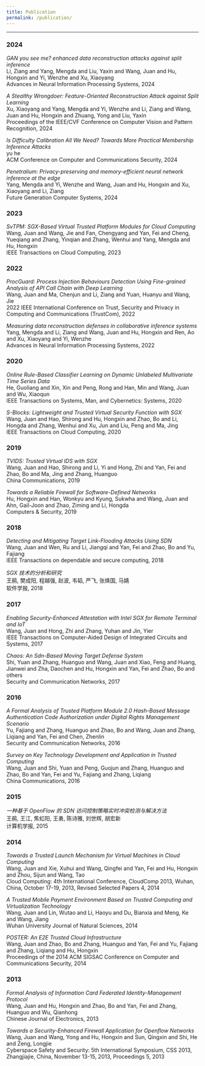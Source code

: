 ```yaml
---
title: Publication
permalink: /publication/
---
```


<hr>

### 2024

_GAN you see me? enhanced data reconstruction attacks against split inference_<br>
Li, Ziang and Yang, Mengda and Liu, Yaxin and Wang, Juan and Hu, Hongxin and Yi, Wenzhe and Xu, Xiaoyang<br>
Advances in Neural Information Processing Systems, 2024 

_A Stealthy Wrongdoer: Feature-Oriented Reconstruction Attack against Split Learning_<br>
Xu, Xiaoyang and Yang, Mengda and Yi, Wenzhe and Li, Ziang and Wang, Juan and Hu, Hongxin and Zhuang, Yong and Liu, Yaxin<br>
Proceedings of the IEEE/CVF Conference on Computer Vision and Pattern Recognition, 2024 

_Is Difficulty Calibration All We Need? Towards More Practical Membership Inference Attacks_<br>
yu he<br>
ACM Conference on Computer and Communications Security, 2024 

_Penetralium: Privacy-preserving and memory-efficient neural network inference at the edge_<br>
Yang, Mengda and Yi, Wenzhe and Wang, Juan and Hu, Hongxin and Xu, Xiaoyang and Li, Ziang<br>
Future Generation Computer Systems, 2024 

### 2023

_SvTPM: SGX-Based Virtual Trusted Platform Modules for Cloud Computing_<br>
Wang, Juan and Wang, Jie and Fan, Chengyang and Yan, Fei and Cheng, Yueqiang and Zhang, Yinqian and Zhang, Wenhui and Yang, Mengda and Hu, Hongxin<br>
IEEE Transactions on Cloud Computing, 2023 

### 2022

_ProcGuard: Process Injection Behaviours Detection Using Fine-grained Analysis of API Call Chain with Deep Learning_<br>
Wang, Juan and Ma, Chenjun and Li, Ziang and Yuan, Huanyu and Wang, Jie<br>
2022 IEEE International Conference on Trust, Security and Privacy in Computing and Communications (TrustCom), 2022 

_Measuring data reconstruction defenses in collaborative inference systems_<br>
Yang, Mengda and Li, Ziang and Wang, Juan and Hu, Hongxin and Ren, Ao and Xu, Xiaoyang and Yi, Wenzhe<br>
Advances in Neural Information Processing Systems, 2022 

### 2020

_Online Rule-Based Classifier Learning on Dynamic Unlabeled Multivariate Time Series Data_<br>
He, Guoliang and Xin, Xin and Peng, Rong and Han, Min and Wang, Juan and Wu, Xiaoqun<br>
IEEE Transactions on Systems, Man, and Cybernetics: Systems, 2020 

_S-Blocks: Lightweight and Trusted Virtual Security Function with SGX_<br>
Wang, Juan and Hao, Shirong and Hu, Hongxin and Zhao, Bo and Li, Hongda and Zhang, Wenhui and Xu, Jun and Liu, Peng and Ma, Jing<br>
IEEE Transactions on Cloud Computing, 2020 

### 2019

_TVIDS: Trusted Virtual IDS with SGX_<br>
Wang, Juan and Hao, Shirong and Li, Yi and Hong, Zhi and Yan, Fei and Zhao, Bo and Ma, Jing and Zhang, Huanguo<br>
China Communications, 2019 

_Towards a Reliable Firewall for Software-Defined Networks_<br>
Hu, Hongxin and Han, Wonkyu and Kyung, Sukwha and Wang, Juan and Ahn, Gail-Joon and Zhao, Ziming and Li, Hongda<br>
Computers & Security, 2019 

### 2018

_Detecting and Mitigating Target Link-Flooding Attacks Using SDN_<br>
Wang, Juan and Wen, Ru and Li, Jiangqi and Yan, Fei and Zhao, Bo and Yu, Fajiang<br>
IEEE Transactions on dependable and secure computing, 2018 

_SGX 技术的分析和研究_<br>
王鹃, 樊成阳, 程越强, 赵波, 韦韬, 严飞, 张焕国, 马婧<br>
软件学报, 2018 

### 2017

_Enabling Security-Enhanced Attestation with Intel SGX for Remote Terminal and IoT_<br>
Wang, Juan and Hong, Zhi and Zhang, Yuhan and Jin, Yier<br>
IEEE Transactions on Computer-Aided Design of Integrated Circuits and Systems, 2017 

_Chaos: An Sdn-Based Moving Target Defense System_<br>
Shi, Yuan and Zhang, Huanguo and Wang, Juan and Xiao, Feng and Huang, Jianwei and Zha, Daochen and Hu, Hongxin and Yan, Fei and Zhao, Bo and others<br>
Security and Communication Networks, 2017 

### 2016

_A Formal Analysis of Trusted Platform Module 2.0 Hash-Based Message Authentication Code Authorization under Digital Rights Management Scenario_<br>
Yu, Fajiang and Zhang, Huanguo and Zhao, Bo and Wang, Juan and Zhang, Liqiang and Yan, Fei and Chen, Zhenlin<br>
Security and Communication Networks, 2016 

_Survey on Key Technology Development and Application in Trusted Computing_<br>
Wang, Juan and Shi, Yuan and Peng, Guojun and Zhang, Huanguo and Zhao, Bo and Yan, Fei and Yu, Fajiang and Zhang, Liqiang<br>
China Communications, 2016 

### 2015

_一种基于 OpenFlow 的 SDN 访问控制策略实时冲突检测与解决方法_<br>
王鹃, 王江, 焦虹阳, 王勇, 陈诗雅, 刘世辉, 胡宏新<br>
计算机学报, 2015 

### 2014

_Towards a Trusted Launch Mechanism for Virtual Machines in Cloud Computing_<br>
Wang, Juan and Xie, Xuhui and Wang, Qingfei and Yan, Fei and Hu, Hongxin and Zhou, Sijun and Wang, Tao<br>
Cloud Computing: 4th International Conference, CloudComp 2013, Wuhan, China, October 17-19, 2013, Revised Selected Papers 4, 2014 

_A Trusted Mobile Payment Environment Based on Trusted Computing and Virtualization Technology_<br>
Wang, Juan and Lin, Wutao and Li, Haoyu and Du, Bianxia and Meng, Ke and Wang, Jiang<br>
Wuhan University Journal of Natural Sciences, 2014 

_POSTER: An E2E Trusted Cloud Infrastructure_<br>
Wang, Juan and Zhao, Bo and Zhang, Huanguo and Yan, Fei and Yu, Fajiang and Zhang, Liqiang and Hu, Hongxin<br>
Proceedings of the 2014 ACM SIGSAC Conference on Computer and Communications Security, 2014 

### 2013

_Formal Analysis of Information Card Federated Identity-Management Protocol_<br>
Wang, Juan and Hu, Hongxin and Zhao, Bo and Yan, Fei and Zhang, Huanguo and Wu, Qianhong<br>
Chinese Journal of Electronics, 2013 

_Towards a Security-Enhanced Firewall Application for Openflow Networks_<br>
Wang, Juan and Wang, Yong and Hu, Hongxin and Sun, Qingxin and Shi, He and Zeng, Longjie<br>
Cyberspace Safety and Security: 5th International Symposium, CSS 2013, Zhangjiajie, China, November 13-15, 2013, Proceedings 5, 2013 

